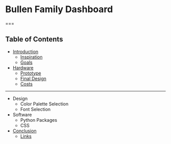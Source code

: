 # Bullen Family Dashboard

===

<!-- .slide: class="two columns layout" -->

## Table of Contents

- [Introduction](#/introduction-introduction)
    - [Inspiration](#/introduction-inspiration)
    - [Goals](#/introduction-goals)
- [Hardware](#/hardware-hardware)
    - [Prototype](#/hardware-prototype)
    - [Final Design](#/hardware-final-design)
    - [Costs](#/hardware-costs)

***

- Design
    - Color Palette Selection
    - Font Selection
- Software
    - Python Packages
    - CSS
- [Conclusion](#/conclusion-conclusion)
  - [Links](#/conclusion-links)
